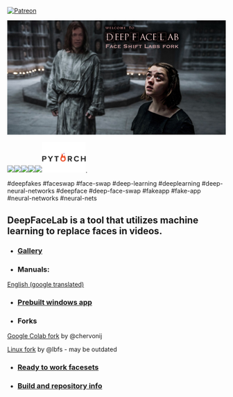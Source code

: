 [![Patreon](https://c5.patreon.com/external/logo/become_a_patron_button@2x.png)](https://www.patreon.com/bePatron?u=22997465)

![](doc/DFL_welcome.png)

![](doc/logo_cuda.jpg)![](doc/logo_opencl.jpg)![](doc/logo_keras.jpg)![](doc/logo_tensorflow.jpg)![](doc/logo_plaidml.jpg)<img src="doc/pytorch-logo-flat.png" width="20%">.

#deepfakes #faceswap #face-swap #deep-learning #deeplearning #deep-neural-networks #deepface #deep-face-swap #fakeapp #fake-app #neural-networks #neural-nets

## **DeepFaceLab** is a tool that utilizes machine learning to replace faces in videos.

- ### [Gallery](doc/gallery/doc_gallery.md)

- ### Manuals:

[English (google translated)](doc/manual_en_google_translated.pdf)

- ### [Prebuilt windows app](doc/doc_prebuilt_windows_app.md)

- ### Forks

[Google Colab fork](https://github.com/chervonij/DFL-Colab) by @chervonij

[Linux fork](https://github.com/lbfs/DeepFaceLab_Linux) by @lbfs - may be outdated

- ### [Ready to work facesets](doc/doc_ready_to_work_facesets.md)

- ### [Build and repository info](doc/doc_build_and_repository_info.md)
